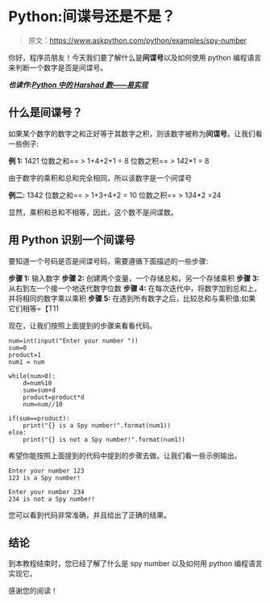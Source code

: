 # Python:间谍号还是不是？

> 原文：<https://www.askpython.com/python/examples/spy-number>

你好，程序员朋友！今天我们要了解什么是**间谍号**以及如何使用 python 编程语言来判断一个数字是否是间谍号。

***也读作:[Python 中的 Harshad 数——易实现](https://www.askpython.com/python/examples/harshad-number)***

## 什么是间谍号？

如果某个数字的数字之和正好等于其数字之积，则该数字被称为**间谍号**。让我们看一些例子:

**例 1:** 1421
位数之和== > 1+4+2+1 = 8
位数之积== > 1*4*2*1 = 8

由于数字的乘积和总和完全相同，所以该数字是一个间谍号

**例二:** 1342
位数之和== > 1+3+4+2 = 10
位数之积== > 1*3*4*2 =24

显然，乘积和总和不相等，因此，这个数不是间谍数。

## 用 Python 识别一个间谍号

要知道一个号码是否是间谍号码，需要遵循下面描述的一些步骤:

**步骤 1:** 输入数字
**步骤 2:** 创建两个变量，一个存储总和，另一个存储乘积
**步骤 3:** 从右到左一个接一个地迭代数字位数
**步骤 4:** 在每次迭代中，将数字加到总和上，并将相同的数字乘以乘积
**步骤 5:** 在遇到所有数字之后，比较总和与乘积值:如果它们相等=【T11

现在，让我们按照上面提到的步骤来看看代码。

```
num=int(input("Enter your number "))
sum=0
product=1
num1 = num

while(num>0):
    d=num%10
    sum=sum+d
    product=product*d
    num=num//10

if(sum==product):
    print("{} is a Spy number!".format(num1))
else:
    print("{} is not a Spy number!".format(num1))

```

希望你能按照上面提到的代码中提到的步骤去做。让我们看一些示例输出。

```
Enter your number 123
123 is a Spy number!

```

```
Enter your number 234
234 is not a Spy number!

```

您可以看到代码非常准确，并且给出了正确的结果。

## 结论

到本教程结束时，您已经了解了什么是 spy number 以及如何用 python 编程语言实现它。

感谢您的阅读！